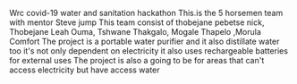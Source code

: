 Wrc covid-19 water and sanitation hackathon
This.is the 5 horsemen team with mentor Steve jump 
This team consist of thobejane pebetse nick, Thobejane Leah Ouma, Tshwane Thakgalo, Mogale Thapelo ,Morula Comfort
The project  is a portable water purifier and it also distillate water too it's not only dependent on electricity it also uses rechargeable batteries for external uses 
The project is also a going to be for areas that can't access electricity but have access water 
